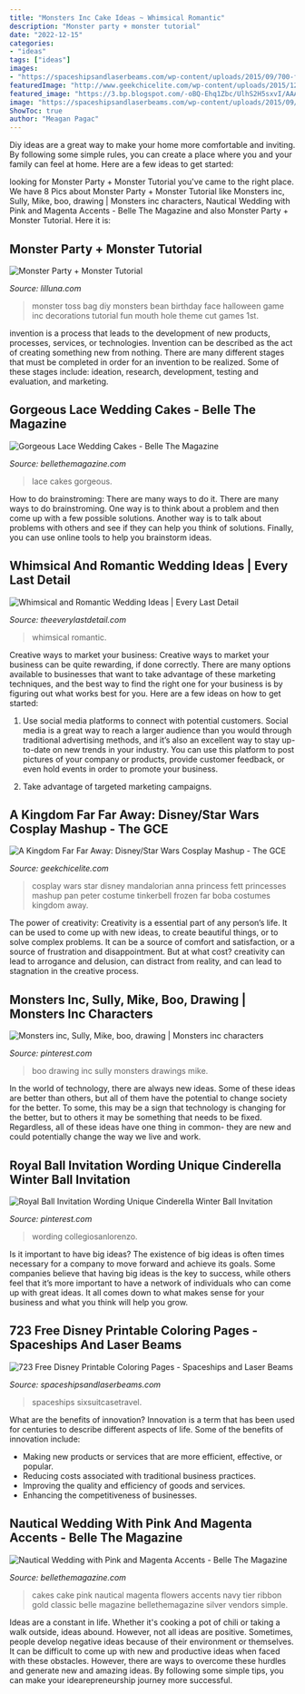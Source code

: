 ```yaml
---
title: "Monsters Inc Cake Ideas ~ Whimsical Romantic"
description: "Monster party + monster tutorial"
date: "2022-12-15"
categories:
- "ideas"
tags: ["ideas"]
images:
- "https://spaceshipsandlaserbeams.com/wp-content/uploads/2015/09/700-free-disney-coloring-pages.jpg"
featuredImage: "http://www.geekchicelite.com/wp-content/uploads/2015/12/12377752_1083240045049166_6563895113833959491_o.jpg"
featured_image: "https://3.bp.blogspot.com/-oBQ-Ehq1Zbc/UlhS2H5sxvI/AAAAAAAAeJk/f_cNdeCHoSg/s1600/wedding-cake-lace-1f.jpg"
image: "https://spaceshipsandlaserbeams.com/wp-content/uploads/2015/09/700-free-disney-coloring-pages.jpg"
ShowToc: true
author: "Meagan Pagac"
---
```



Diy ideas are a great way to make your home more comfortable and inviting. By following some simple rules, you can create a place where you and your family can feel at home. Here are a few ideas to get started: 

	

		
looking for Monster Party + Monster Tutorial you've came to the right place. We have 8 Pics about Monster Party + Monster Tutorial like Monsters inc, Sully, Mike, boo, drawing | Monsters inc characters, Nautical Wedding with Pink and Magenta Accents - Belle The Magazine and also Monster Party + Monster Tutorial. Here it is:
		
    
## Monster Party + Monster Tutorial

<img loading=lazy src="https://lilluna.com/wp-content/uploads/2011/10/dsc05583.jpg?w=225" onerror="this.onerror=null;this.src='https://tse3.mm.bing.net/th?id=OIP.Tg0e54BSWOCIgOgfSQfNFAHaJ4&amp;pid=15.1';" alt="Monster Party + Monster Tutorial">

_Source: lilluna.com_

>monster toss bag diy monsters bean birthday face halloween game inc decorations tutorial fun mouth hole theme cut games 1st. 

	

invention is a process that leads to the development of new products, processes, services, or technologies. Invention can be described as the act of creating something new from nothing. There are many different stages that must be completed in order for an invention to be realized. Some of these stages include: ideation, research, development, testing and evaluation, and marketing.

    
## Gorgeous Lace Wedding Cakes - Belle The Magazine

<img loading=lazy src="https://3.bp.blogspot.com/-oBQ-Ehq1Zbc/UlhS2H5sxvI/AAAAAAAAeJk/f_cNdeCHoSg/s1600/wedding-cake-lace-1f.jpg" onerror="this.onerror=null;this.src='https://tse1.mm.bing.net/th?id=OIP.JjHMX0j0D9mQpwh_LWycwAHaOD&amp;pid=15.1';" alt="Gorgeous Lace Wedding Cakes - Belle The Magazine">

_Source: bellethemagazine.com_

>lace cakes gorgeous. 

	

How to do brainstroming: There are many ways to do it.
There are many ways to do brainstroming. One way is to think about a problem and then come up with a few possible solutions. Another way is to talk about problems with others and see if they can help you think of solutions. Finally, you can use online tools to help you brainstorm ideas.

    
## Whimsical And Romantic Wedding Ideas | Every Last Detail

<img loading=lazy src="https://s3-us-east-2.amazonaws.com/eldmedia/wp-content/uploads/2015/07/Whimsical-and-Romantic-Wedding-Ideas_0015.jpg" onerror="this.onerror=null;this.src='https://tse1.mm.bing.net/th?id=OIP.NKylvBCNEXWNOxcljDtuEwHaLH&amp;pid=15.1';" alt="Whimsical and Romantic Wedding Ideas | Every Last Detail">

_Source: theeverylastdetail.com_

>whimsical romantic. 

	

Creative ways to market your business:
Creative ways to market your business can be quite rewarding, if done correctly. There are many options available to businesses that want to take advantage of these marketing techniques, and the best way to find the right one for your business is by figuring out what works best for you. Here are a few ideas on how to get started: 
1. Use social media platforms to connect with potential customers. Social media is a great way to reach a larger audience than you would through traditional advertising methods, and it’s also an excellent way to stay up-to-date on new trends in your industry. You can use this platform to post pictures of your company or products, provide customer feedback, or even hold events in order to promote your business. 

2. Take advantage of targeted marketing campaigns.

    
## A Kingdom Far Far Away: Disney/Star Wars Cosplay Mashup - The GCE

<img loading=lazy src="http://www.geekchicelite.com/wp-content/uploads/2015/12/12377752_1083240045049166_6563895113833959491_o.jpg" onerror="this.onerror=null;this.src='https://tse4.mm.bing.net/th?id=OIP.DCZqp-vZRPwFZMtXg_B0bAHaLH&amp;pid=15.1';" alt="A Kingdom Far Far Away: Disney/Star Wars Cosplay Mashup - The GCE">

_Source: geekchicelite.com_

>cosplay wars star disney mandalorian anna princess fett princesses mashup pan peter costume tinkerbell frozen far boba costumes kingdom away. 

	

The power of creativity:
Creativity is a essential part of any person’s life. It can be used to come up with new ideas, to create beautiful things, or to solve complex problems. It can be a source of comfort and satisfaction, or a source of frustration and disappointment. But at what cost? creativity can lead to arrogance and delusion, can distract from reality, and can lead to stagnation in the creative process.

    
## Monsters Inc, Sully, Mike, Boo, Drawing | Monsters Inc Characters

<img loading=lazy src="https://i.pinimg.com/736x/f7/06/99/f70699dbe7de38f3174ecfaa30e776a8.jpg" onerror="this.onerror=null;this.src='https://tse3.mm.bing.net/th?id=OIP.IddSX1XlHu00GvUWMrpXwAHaJ3&amp;pid=15.1';" alt="Monsters inc, Sully, Mike, boo, drawing | Monsters inc characters">

_Source: pinterest.com_

>boo drawing inc sully monsters drawings mike. 

	

In the world of technology, there are always new ideas. Some of these ideas are better than others, but all of them have the potential to change society for the better. To some, this may be a sign that technology is changing for the better, but to others it may be something that needs to be fixed. Regardless, all of these ideas have one thing in common- they are new and could potentially change the way we live and work.

    
## Royal Ball Invitation Wording Unique Cinderella Winter Ball Invitation

<img loading=lazy src="https://i.pinimg.com/736x/7f/31/26/7f31263d290f622cf7c0d9b94647a4d6.jpg" onerror="this.onerror=null;this.src='https://tse1.mm.bing.net/th?id=OIP.paYmoHeKZWHPbTnvuqCqKgHaFD&amp;pid=15.1';" alt="Royal Ball Invitation Wording Unique Cinderella Winter Ball Invitation">

_Source: pinterest.com_

>wording collegiosanlorenzo. 

	

Is it important to have big ideas?
The existence of big ideas is often times necessary for a company to move forward and achieve its goals. Some companies believe that having big ideas is the key to success, while others feel that it’s more important to have a network of individuals who can come up with great ideas. It all comes down to what makes sense for your business and what you think will help you grow.

    
## 723 Free Disney Printable Coloring Pages - Spaceships And Laser Beams

<img loading=lazy src="https://spaceshipsandlaserbeams.com/wp-content/uploads/2015/09/700-free-disney-coloring-pages.jpg" onerror="this.onerror=null;this.src='https://tse3.mm.bing.net/th?id=OIP.M5ZzZEmNSN4jr2LWIzJL4gHaKk&amp;pid=15.1';" alt="723 Free Disney Printable Coloring Pages - Spaceships and Laser Beams">

_Source: spaceshipsandlaserbeams.com_

>spaceships sixsuitcasetravel. 

	

What are the benefits of innovation?
Innovation is a term that has been used for centuries to describe different aspects of life. Some of the benefits of innovation include: 
- Making new products or services that are more efficient, effective, or popular.
- Reducing costs associated with traditional business practices.
- Improving the quality and efficiency of goods and services. 
- Enhancing the competitiveness of businesses.

    
## Nautical Wedding With Pink And Magenta Accents - Belle The Magazine

<img loading=lazy src="https://1.bp.blogspot.com/-hcvugS15XPY/UjH-HEQtEtI/AAAAAAAAdFg/Sm03bQAV_9I/s1600/wedding-cake-4.JPG" onerror="this.onerror=null;this.src='https://tse2.mm.bing.net/th?id=OIP.qzdBS2VK0RJpNzPV1xjBkwHaLH&amp;pid=15.1';" alt="Nautical Wedding with Pink and Magenta Accents - Belle The Magazine">

_Source: bellethemagazine.com_

>cakes cake pink nautical magenta flowers accents navy tier ribbon gold classic belle magazine bellethemagazine silver vendors simple. 

	

Ideas are a constant in life. Whether it's cooking a pot of chili or taking a walk outside, ideas abound. However, not all ideas are positive. Sometimes, people develop negative ideas because of their environment or themselves. It can be difficult to come up with new and productive ideas when faced with these obstacles. However, there are ways to overcome these hurdles and generate new and amazing ideas. By following some simple tips, you can make your idearepreneurship journey more successful.

